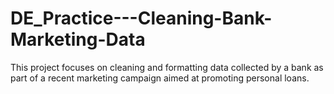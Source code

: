 # DE_Practice---Cleaning-Bank-Marketing-Data
This project focuses on cleaning and formatting data collected by a bank as part of a recent marketing campaign aimed at promoting personal loans.
